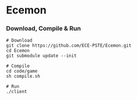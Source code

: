 # Ecemon

### Download, Compile & Run

    # Download
    git clone https://github.com/ECE-PSTE/Ecemon.git
    cd Ecemon
    git submodule update --init

    # Compile
    cd code/game
    sh compile.sh

    # Run
    ./client
